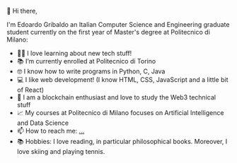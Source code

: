 👋 Hi there,

I'm Edoardo Gribaldo an Italian Computer Science and Engineering graduate student currently on the first year of Master's degree at Politecnico di Milano:

- 🧑‍💻 I love learning about new tech stuff!
- 📚 I’m currently enrolled at Politecnico di Torino
- 🤓 I know how to write programs in Python, C, Java
- 💻 I like web development! (I know HTML, CSS, JavaScript and a little bit of React)
- 🔐 I am a blockchain enthusiast and love to study the Web3 technical stuff
- 📈 My courses at Politecnico di Milano focuses on Artificial Intelligence and Data Science
- 📫 How to reach me: [...](https://it.linkedin.com/in/edoardo-gribaldo-548384222)
- 📚 Hobbies: I love reading, in particular philosophical books. Moreover, I love skiing and playing tennis.

